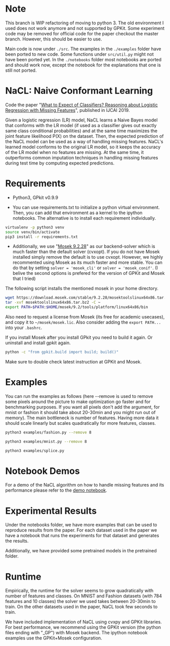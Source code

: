 
# Note

This branch is WIP refactoring of moving to python 3. The old environment I used does not work anymore and not supported by GPKit. Some experiment code may be removed for official code for the paper checkout the master branch. However, this should be easier to use.

Main code is now under `./src`. The examples in the `./examples` folder have been ported to new code. Some functions under `src/util.py` might not have been ported yet. In the `./notebooks` folder most notebooks are ported and should work now, except the notebook for the explanations that one is still not ported.


# NaCL: Naive Conformant Learning
Code the paper "[What to Expect of Classifiers? Reasoning about Logistic Regression with Missing Features](http://starai.cs.ucla.edu/papers/KhosraviIJCAI19.pdf)", published in IJCAI 2019.

Given a logistic regression (LR) model, NaCL learns a Naive Bayes model that conforms with the LR model (if used as a classifier gives out exactly same class conditional probabilities) and at the same time maximizes the joint feature likelihood P(X) on the dataset. Then, the expected prediction of the NaCL model can be used as a way of handling missing features. NaCL's learned model conforms to the original LR model, so it keeps the accuracy of the LR model when no features are missing. At the same time, it outperforms common imputation techniques in handling missing features during test time by computing expected predictions.

# Requirements

- Python3, GPkit v0.9.9

- You can use requirements.txt to initialize a python virtual environment. Then, you can add that environment as a kernel to the ipython notebooks. The alternative is to install each requirement individually.

```bash
virtualenv -p python3 venv
source venv/bin/activate
pip3 install -r requirements.txt
```

- Additionally, we use "[Mosek 9.2.28](https://gpkit.readthedocs.io/en/latest/installation.html)" as our backend-solver which is much faster than the default solver (cvxopt). If you do not have Mosek installed simply remove the default is to use cvxopt. However, we highly recommented using Mosek as its much faster and more stable. You can do that by setting `solver = 'mosek_cli'` or `solver = 'mosek_conif'`. (I belive the second options is prefered for the version of GPKit and Mosek that I tried)

The following script installs the mentioned mosek in your home directory. 
```bash
wget https://download.mosek.com/stable/9.2.28/mosektoolslinux64x86.tar.bz2
tar -xvf mosektoolslinux64x86.tar.bz2 -C ~
export PATH=$PATH:$HOME/mosek/9.2/tools/platform/linux64x86/bin
```

Also need to request a license from Mosek (its free for academic usecases), and copy it to `~/mosek/mosek.lic`. Also consider adding the `export PATH...` into your `.bashrc`.


If you install Mosek after you install GPkit you need to build it again. Or uninstall and install gpkit again.

```bash
python -c "from gpkit.build import build; build()"
```

Make sure to double check latest instruction at GPKit and Mosek.

# Examples
You can run the examples as follows (here --remove is used to remove some pixels around the picture to make optimization go faster and for benchmarking purposes. If you want all pixels don't add the argument, for mnist or fashion it should take about 20-30min and you might run out of memory). The main bottleneck is number of features. Having more data it should scale linearly but scales quadratically for more features, classes.

```bash
python3 examples/fashion.py --remove 8

python3 examples/mnist.py --remove 8

python3 examples/splice.py
```

# Notebook Demos
For a demo of the NaCL algorithm on how to handle missing features and its performance please refer to the [demo notebook](./notebooks/demo.ipynb).

# Experimental Results

Under the notebooks folder, we have more examples that can be used to reproduce results from the paper. For each dataset used in the paper we have a notebook that runs the experiments for that dataset and generates the results. 

Additionally, we have provided some pretrained models in the pretrained folder. 

# Runtime

Empirically, the runtime for the solver seems to grow quadratically with number of features and classes. On MNIST and Fashion datasets (with 784 features and 10 classes) the solver we used takes between 20-30min to train. On the other datasets used in the paper, NaCL took few seconds to train.

We have included implementation of NaCL using cvxpy and GPKit libraries. For best performance, we recommend using the GPKit version (the python files ending with "_GP") with Mosek backend. The ipython notebook examples use the GPKit+Mosek configuration.
